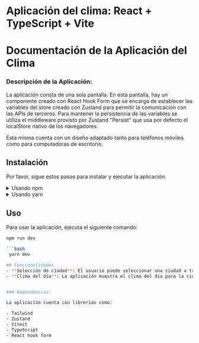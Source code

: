 # Aplicación del clima:  React + TypeScript + Vite 

# Documentación de la Aplicación del Clima

### Descripción de la Aplicación:

La aplicación consta de una sola pantalla. En esta pantalla, hay un componente creado con React Hook Form que se encarga de establecer las variables del store creado con Zustand para permitir la comunicación con las APIs de terceros. Para mantener la persistencia de las variables se utiliza el middleware
provisto por Zustand "Persist" que usa por defecto el localStore nativo de los navegadores.

Esta misma cuenta con un diseño adaptado tanto para teléfonos móviles como para computadoras de escritorio.

## Instalación
Por favor, sigue estos pasos para instalar y ejecutar la aplicación.

<details>
  <summary>Usando npm</summary>

  1. Clona el repositorio:
     ```bash
     git clone https://github.com/usuario/repo.git
     ```

  2. Navega al directorio del proyecto:
     ```bash
     cd repo
     ```

  3. Instala las dependencias utilizando npm:
     ```bash
     npm install
     ```

</details>

<details>
  <summary>Usando yarn</summary>

  1. Clona el repositorio:
     ```bash
     git clone https://github.com/usuario/repo.git
     ```

  2. Navega al directorio del proyecto:
     ```bash
     cd repo
     ```

  3. Instala las dependencias utilizando yarn:
     ```bash
     yarn install
     ```

</details>


## Uso
Para usar la aplicación, ejecuta el siguiente comando:

```bash
npm run dev

```bash
 yarn dev

## Funcionalidades
- **Selección de ciudad**: El usuario puede seleccionar una ciudad a través de un formulario.
- **Clima del día**: La aplicación muestra el clima del día para la ciudad seleccionada.


### Dependencias:

La aplicación cuenta con librerías como: 

- Tailwind
- Zustand
- Vitest
- TypeScript
- React hook form

